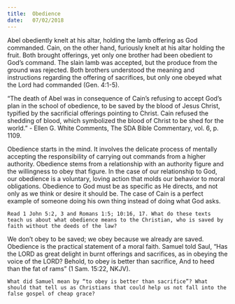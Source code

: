 ```yaml
---
title:  Obedience
date:   07/02/2018
---
```


Abel obediently knelt at his altar, holding the lamb offering as God commanded. Cain, on the other hand, furiously knelt at his altar holding the fruit. Both brought offerings, yet only one brother had been obedient to God’s command. The slain lamb was accepted, but the produce from the ground was rejected. Both brothers understood the meaning and instructions regarding the offering of sacrifices, but only one obeyed what the Lord had commanded (Gen. 4:1-5).

“The death of Abel was in consequence of Cain’s refusing to accept God’s plan in the school of obedience, to be saved by the blood of Jesus Christ, typified by the sacrificial offerings pointing to Christ. Cain refused the shedding of blood, which symbolized the blood of Christ to be shed for the world.” - Ellen G. White Comments, The SDA Bible Commentary, vol. 6, p. 1109.

Obedience starts in the mind. It involves the delicate process of mentally accepting the responsibility of carrying out commands from a higher authority. Obedience stems from a relationship with an authority figure and the willingness to obey that figure. In the case of our relationship to God, our obedience is a voluntary, loving action that molds our behavior to moral obligations. Obedience to God must be as specific as He directs, and not only as we think or desire it should be. The case of Cain is a perfect example of someone doing his own thing instead of doing what God asks.

`Read 1 John 5:2, 3 and Romans 1:5; 10:16, 17. What do these texts teach us about what obedience means to the Christian, who is saved by faith without the deeds of the law?`

We don’t obey to be saved; we obey because we already are saved. Obedience is the practical statement of a moral faith. Samuel told Saul, “Has the LORD as great delight in burnt offerings and sacrifices, as in obeying the voice of the LORD? Behold, to obey is better than sacrifice, And to heed than the fat of rams” (1 Sam. 15:22, NKJV).

`What did Samuel mean by “to obey is better than sacrifice”? What should that tell us as Christians that could help us not fall into the false gospel of cheap grace?`
